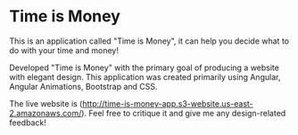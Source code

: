 # Time is Money
This is an application called "Time is Money", it can help you decide what to do with your time and money!

Developed "Time is Money" with the primary goal of producing a website with elegant design. This application was created primarily using Angular, Angular Animations, Bootstrap and CSS.

The live website is (http://time-is-money-app.s3-website.us-east-2.amazonaws.com/). Feel free to critique it and give me any design-related feedback!
